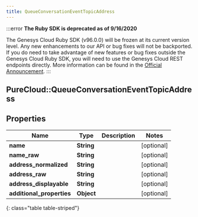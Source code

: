 ```yaml
---
title: QueueConversationEventTopicAddress
---
```


:::error
**The Ruby SDK is deprecated as of 9/16/2020**

The Genesys Cloud Ruby SDK (v96.0.0) will be frozen at its current version level. Any new enhancements to our API or bug fixes will not be backported. If you do need to take advantage of new features or bug fixes outside the Genesys Cloud Ruby SDK, you will need to use the Genesys Cloud REST endpoints directly. More information can be found in the [Official Announcement](https://developer.mypurecloud.com/forum/t/announcement-genesys-cloud-ruby-sdk-end-of-life/8850).
:::


## PureCloud::QueueConversationEventTopicAddress

## Properties

|Name | Type | Description | Notes|
|------------ | ------------- | ------------- | -------------|
| **name** | **String** |  | [optional] |
| **name_raw** | **String** |  | [optional] |
| **address_normalized** | **String** |  | [optional] |
| **address_raw** | **String** |  | [optional] |
| **address_displayable** | **String** |  | [optional] |
| **additional_properties** | **Object** |  | [optional] |
{: class="table table-striped"}


